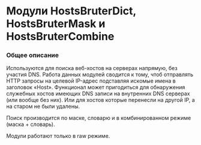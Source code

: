 # Модули HostsBruterDict, HostsBruterMask и HostsBruterCombine

### Общее описание 

Используются для поиска веб-хостов на серверах напрямую, без участия DNS. Работа данных модулей сводится к тому, чтоб отправлять HTTP запросы на целевой IP-адрес подставляя искомые имена в заголовок «Host». Функционал может пригодиться для обнаружения служебных хостов имеющих DNS записи на внутренних DNS серверах \(или вообще без них\). Или для хостов которые перенесли на другой IP, а на старом не были удалены.

Поиск производится по маске, словарю и в комбинированном режиме \(маска + словарь\).

Модули работают только в raw режиме.

